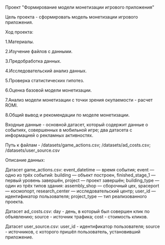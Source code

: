 Проект "Формирование модели монетизации игрового приложения"

Цель проекта - сформировать модель монетизации игрового приложения.

Ход проекта:

1.Материалы.

2.Изучение файлов с данными.

3.Предобработка данных.

4.Исследовательский анализ данных.

5.Проверка статистических гипотез.

6.Оценка базовой модели монетизации.

7.Анализ модели монетизации с точки зрения окупаемости - расчет ROMI.

8.Общий вывод и рекомендации по моделе монетизации.

Входные данные - основной датасет, который содержит данные о событиях, совершенных в мобильной игре; два датасета с информацией о рекламных активностях.

Путь к файлам - /datasets/game_actions.csv; /datasets/ad_costs.csv; /datasets/user_source.csv

Описание данных:

Датасет game_actions.csv:
event_datetime — время события;
event — одно из трёх событий:
building — объект построен,
finished_stage_1 — первый уровень завершён,
project — проект завершён;
building_type — один из трёх типов здания:
assembly_shop — сборочный цех,
spaceport — космопорт,
research_center — исследовательский центр;
user_id — идентификатор пользователя;
project_type — тип реализованного проекта.

Датасет ad_costs.csv:
day - день, в который был совершен клик по объявлению;
source - источник трафика;
cost - стоимость кликов.

Датасет user_source.csv:
user_id - идентификатор пользователя;
source - источников, с которого пришёл пользователь, установивший приложение.
